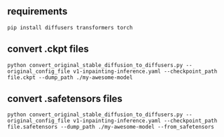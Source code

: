 ## requirements
```
pip install diffusers transformers torch
````
## convert .ckpt files
````
python convert_original_stable_diffusion_to_diffusers.py --original_config_file v1-inpainting-inference.yaml --checkpoint_path file.ckpt --dump_path ./my-awesome-model
````

## convert .safetensors files
````
python convert_original_stable_diffusion_to_diffusers.py --original_config_file v1-inpainting-inference.yaml --checkpoint_path file.safetensors --dump_path ./my-awesome-model --from_safetensors
````
